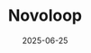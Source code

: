 ---  
layout: startup_page  
title: "Novoloop"  
id: "novoloop.com"  
permalink: "/novoloopnovoloop.com06252025/"  
website: "http://www.novoloop.com/"  
funding_round: "Series B"  
funding_amount: "$21M"  
investors: "Taranis, Valo Ventures, SHOP Limited, the Family Office of the Bata Shoe Company"  
about: "Novoloop is a circular innovation company that transforms hard-to-recycle plastics using its Lifecycling™ technology. They chemically upcycle post-consumer polyethylene into high-performance, low-carbon polyols and polyurethanes, enabling sustainable materials for footwear, apparel, and automotive applications."  
markets: "Circular Economy, Cleantech, Materials Science, Plastics and Rubber Manufacturing, Recycling, Sustainability, Waste Management"  
hq: "Menlo Park, California, United States"  
founded_year: "2015"  
linkedin: "https://www.linkedin.com/company/novoloopinc"  
twitter: "https://twitter.com/novoloop"  
instagram: ""  
facebook: "https://www.facebook.com/novoloopinc"  
crunchbase: "https://www.crunchbase.com/organization/Novoloop"  
pitchbook: "https://pitchbook.com/profiles/company/121712-41"  

date_display: "25-Jun-2025"  
date: "2025-06-25"

# SEO Optimization  
meta_title: "Novoloop - Series B Funding ($21M)"  
meta_description: "Novoloop, Novoloop is a circular innovation company that transforms hard-to-recycle plastics using its Lifecycling™ technology. They chemically upcycle post-con..."  
meta_keywords: "Novoloop, Circular Economy, Cleantech, Materials Science, Plastics and Rubber Manufacturing, Recycling, Sustainability, Waste Management, Series B funding"  
canonical_url: "https://startup.projectstartups.com/novoloopnovoloop.com06252025/"  
---